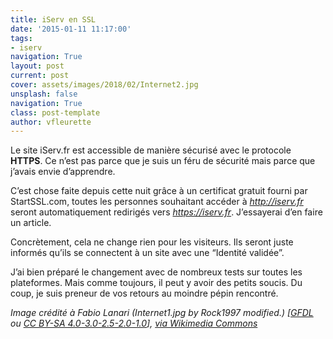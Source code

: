 ```yaml
---
title: iServ en SSL
date: '2015-01-11 11:17:00'
tags:
- iserv
navigation: True
layout: post
current: post
cover: assets/images/2018/02/Internet2.jpg
unsplash: false
navigation: True
class: post-template
author: vfleurette
---
```


Le site iServ.fr est accessible de manière sécurisé avec le protocole **HTTPS**. Ce n’est pas parce que je suis un féru de sécurité mais parce que j’avais envie d’apprendre.

C’est chose faite depuis cette nuit grâce à un certificat gratuit fourni par StartSSL.com, toutes les personnes souhaitant accéder à *http://iserv.fr* seront automatiquement redirigés vers *https://iserv.fr*. J’essayerai d’en faire un article.

Concrètement, cela ne change rien pour les visiteurs. Ils seront juste informés qu’ils se connectent à un site avec une “Identité validée”.

J’ai bien préparé le changement avec de nombreux tests sur toutes les plateformes. Mais comme toujours, il peut y avoir des petits soucis. Du coup, je suis preneur de vos retours au moindre pépin rencontré.



*Image crédité à Fabio Lanari (Internet1.jpg by Rock1997 modified.) [<a href="http://www.gnu.org/copyleft/fdl.html">GFDL</a> ou <a href="https://creativecommons.org/licenses/by-sa/4.0-3.0-2.5-2.0-1.0">CC BY-SA 4.0-3.0-2.5-2.0-1.0</a>], <a href="https://commons.wikimedia.org/wiki/File%3AInternet2.jpg">via Wikimedia Commons</a>*